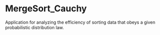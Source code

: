 # MergeSort_Cauchy
Application for analyzing the efficiency of sorting data that obeys a given probabilistic distribution law.
